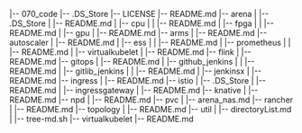 |-- 070_code
    |-- .DS_Store
    |-- LICENSE
    |-- README.md
    |-- arena
    |   |-- .DS_Store
    |   |-- README.md
    |   |-- cpu
    |   |   |-- README.md
    |   |-- fpga
    |   |   |-- README.md
    |   |-- gpu
    |       |-- README.md
    |-- arms
    |   |-- README.md
    |-- autoscaler
    |   |-- README.md
    |   |-- ess
    |   |   |-- README.md
    |   |-- prometheus
    |   |   |-- README.md
    |   |-- virtualkubelet
    |       |-- README.md
    |-- flink
    |   |-- README.md
    |-- gitops
    |   |-- README.md
    |   |-- github_jenkins
    |   |   |-- README.md
    |   |-- gitlib_jenkins
    |   |   |-- README.md
    |   |-- jenkinsx
    |       |-- README.md
    |-- ingress
    |   |-- README.md
    |-- istio
    |   |-- .DS_Store
    |   |-- README.md
    |   |-- ingressgateway
    |       |-- README.md
    |-- knative
    |   |-- README.md
    |-- npd
    |   |-- README.md
    |-- pvc
    |   |-- arena_nas.md
    |-- rancher
    |   |-- README.md
    |-- topology
    |   |-- README.md
    |-- util
    |   |-- directoryList.md
    |   |-- tree-md.sh
    |-- virtualkubelet
        |-- README.md

